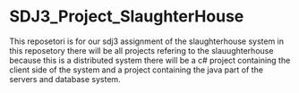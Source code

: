 # SDJ3_Project_SlaughterHouse
This reposetori is for our sdj3 assignment of the slaughterhouse system
in this reposetory there will be all projects refering to the slauughterhouse
because this is a distributed system there will be a c# project containing the client side of the system
and a project containing the java part of the servers and database system.
